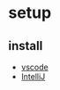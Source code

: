 # setup

## install
- [vscode](https://azure.microsoft.com/ja-jp/products/visual-studio-code/)
- [IntelliJ](https://www.jetbrains.com/ja-jp/idea/download/#section=windows)
